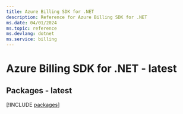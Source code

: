 ```yaml
---
title: Azure Billing SDK for .NET
description: Reference for Azure Billing SDK for .NET
ms.date: 04/01/2024
ms.topic: reference
ms.devlang: dotnet
ms.service: billing
---
```

# Azure Billing SDK for .NET - latest
## Packages - latest
[!INCLUDE [packages](billing-index.md)]
